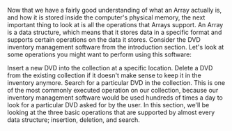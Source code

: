 Now that we have a fairly good understanding of what an Array actually is, and how it is stored inside the computer's physical memory, the next important thing to look at is all the operations that Arrays support. An Array is a data structure, which means that it stores data in a specific format and supports certain operations on the data it stores. Consider the DVD inventory management software from the introduction section. Let's look at some operations you might want to perform using this software:

Insert a new DVD into the collection at a specific location.
Delete a DVD from the existing collection if it doesn't make sense to keep it in the inventory anymore.
Search for a particular DVD in the collection. This is one of the most commonly executed operation on our collection, because our inventory management software would be used hundreds of times a day to look for a particular DVD asked for by the user.
In this section, we'll be looking at the three basic operations that are supported by almost every data structure; insertion, deletion, and search.
